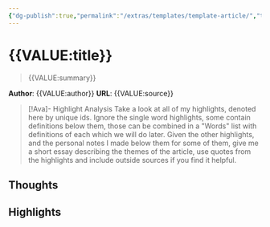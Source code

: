 ```yaml
---
{"dg-publish":true,"permalink":"/extras/templates/template-article/","title":"{{VALUE:title}}","tags":["📥","📥/📰","on/articles"]}
---
```





# {{VALUE:title}}

> {{VALUE:summary}}

**Author**: {{VALUE:author}}
**URL**: {{VALUE:source}}

> [!Ava]- Highlight Analysis
> Take a look at all of my highlights, denoted here by unique ids. Ignore the single word highlights, some contain definitions below them, those can be combined in a "Words" list with definitions of each which we will do later. Given the other highlights, and the personal notes I made below them for some of them, give me a short essay describing the themes of the article, use quotes from the highlights and include outside sources if you find it helpful.

## Thoughts

## Highlights




